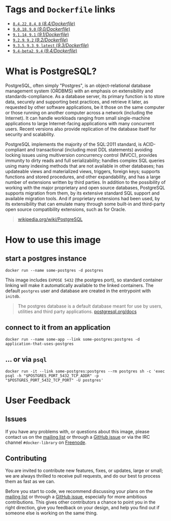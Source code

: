 # Tags and `Dockerfile` links

- [`8.4.22`, `8.4`, `8` (*8.4/Dockerfile*)](https://github.com/docker-library/postgres/blob/d74b69598c835fe15eac39a26b5c61058f99c3db/8.4/Dockerfile)
- [`9.0.18`, `9.0` (*9.0/Dockerfile*)](https://github.com/docker-library/postgres/blob/d74b69598c835fe15eac39a26b5c61058f99c3db/9.0/Dockerfile)
- [`9.1.14`, `9.1` (*9.1/Dockerfile*)](https://github.com/docker-library/postgres/blob/d74b69598c835fe15eac39a26b5c61058f99c3db/9.1/Dockerfile)
- [`9.2.9`, `9.2` (*9.2/Dockerfile*)](https://github.com/docker-library/postgres/blob/d74b69598c835fe15eac39a26b5c61058f99c3db/9.2/Dockerfile)
- [`9.3.5`, `9.3`, `9`, `latest` (*9.3/Dockerfile*)](https://github.com/docker-library/postgres/blob/d74b69598c835fe15eac39a26b5c61058f99c3db/9.3/Dockerfile)
- [`9.4-beta2`, `9.4` (*9.4/Dockerfile*)](https://github.com/docker-library/postgres/blob/d74b69598c835fe15eac39a26b5c61058f99c3db/9.4/Dockerfile)

# What is PostgreSQL?
PostgreSQL, often simply "Postgres", is an object-relational database management system (ORDBMS) with an emphasis on extensibility and standards-compliance. As a database server, its primary function is to store data, securely and supporting best practices, and retrieve it later, as requested by other software applications, be it those on the same computer or those running on another computer across a network (including the Internet). It can handle workloads ranging from small single-machine applications to large Internet-facing applications with many concurrent users. Recent versions also provide replication of the database itself for security and scalability.

PostgreSQL implements the majority of the SQL:2011 standard, is ACID-compliant and transactional (including most DDL statements) avoiding locking issues using multiversion concurrency control (MVCC), provides immunity to dirty reads and full serializability; handles complex SQL queries using many indexing methods that are not available in other databases; has updateable views and materialized views, triggers, foreign keys; supports functions and stored procedures, and other expandability, and has a large number of extensions written by third parties. In addition to the possibility of working with the major proprietary and open source databases, PostgreSQL supports migration from them, by its extensive standard SQL support and available migration tools. And if proprietary extensions had been used, by its extensibility that can emulate many through some built-in and third-party open source compatibility extensions, such as for Oracle.

> [wikipedia.org/wiki/PostgreSQL](https://en.wikipedia.org/wiki/PostgreSQL)

# How to use this image

## start a postgres instance
    docker run --name some-postgres -d postgres

This image includes `EXPOSE 5432` (the postgres port), so standard container linking will make it automatically available to the linked containers. The default `postgres` user and database are created in the entrypoint with `initdb`.
> The postgres database is a default database meant for use by users, utilities and third party applications. [postgresql.org/docs](http://www.postgresql.org/docs/9.3/interactive/app-initdb.html)

## connect to it from an application
    docker run --name some-app --link some-postgres:postgres -d application-that-uses-postgres

## ... or via `psql`
    docker run -it --link some-postgres:postgres --rm postgres sh -c 'exec psql -h "$POSTGRES_PORT_5432_TCP_ADDR" -p "$POSTGRES_PORT_5432_TCP_PORT" -U postgres'

# User Feedback

## Issues

If you have any problems with, or questions about this image, please contact us
 on the [mailing list](http://www.postgresql.org/community/lists/subscribe/) or through a [GitHub issue](https://github.com/docker-library/postgres/issues) or via the IRC channel
`#docker-library` on [Freenode](https://freenode.net).

## Contributing

You are invited to contribute new features, fixes, or updates, large or small; we are
always thrilled to receive pull requests, and do our best to process them as fast as
we can.

Before you start to code, we recommend discussing your plans on the [mailing list](http://www.postgresql.org/community/lists/subscribe/) or through a
[GitHub issue](https://github.com/docker-library/postgres/issues), especially for more ambitious contributions. This gives
other contributors a chance to point you in the right direction, give you feedback on
your design, and help you find out if someone else is working on the same thing.
